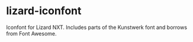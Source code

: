 lizard-iconfont
===============

Iconfont for Lizard NXT. Includes parts of the Kunstwerk font and borrows from Font Awesome.
